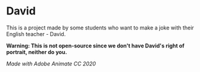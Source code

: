# David

This is a project made by some students who want to make a joke with their English teacher - David.

**Warning: This is not open-source since we don't have David's right of portrait, neither do you.**

*Made with Adobe Animate CC 2020*
